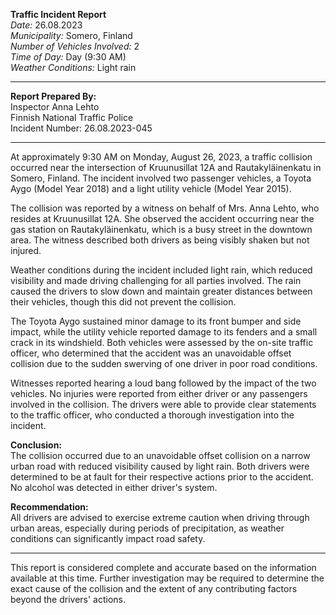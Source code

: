 

**Traffic Incident Report**  
*Date:* 26.08.2023  
*Municipality:* Somero, Finland  
*Number of Vehicles Involved:* 2  
*Time of Day:* Day (9:30 AM)  
*Weather Conditions:* Light rain  

---

**Report Prepared By:**  
Inspector Anna Lehto  
 Finnish National Traffic Police  
Incident Number: 26.08.2023-045

---

At approximately 9:30 AM on Monday, August 26, 2023, a traffic collision occurred near the intersection of Kruunusillat 12A and Rautakyläinenkatu in Somero, Finland. The incident involved two passenger vehicles, a Toyota Aygo (Model Year 2018) and a light utility vehicle (Model Year 2015). 

The collision was reported by a witness on behalf of Mrs. Anna Lehto, who resides at Kruunusillat 12A. She observed the accident occurring near the gas station on Rautakyläinenkatu, which is a busy street in the downtown area. The witness described both drivers as being visibly shaken but not injured.

Weather conditions during the incident included light rain, which reduced visibility and made driving challenging for all parties involved. The rain caused the drivers to slow down and maintain greater distances between their vehicles, though this did not prevent the collision.

The Toyota Aygo sustained minor damage to its front bumper and side impact, while the utility vehicle reported damage to its fenders and a small crack in its windshield. Both vehicles were assessed by the on-site traffic officer, who determined that the accident was an unavoidable offset collision due to the sudden swerving of one driver in poor road conditions.

Witnesses reported hearing a loud bang followed by the impact of the two vehicles. No injuries were reported from either driver or any passengers involved in the collision. The drivers were able to provide clear statements to the traffic officer, who conducted a thorough investigation into the incident.

**Conclusion:**  
The collision occurred due to an unavoidable offset collision on a narrow urban road with reduced visibility caused by light rain. Both drivers were determined to be at fault for their respective actions prior to the accident. No alcohol was detected in either driver's system.

**Recommendation:**  
All drivers are advised to exercise extreme caution when driving through urban areas, especially during periods of precipitation, as weather conditions can significantly impact road safety.

---

This report is considered complete and accurate based on the information available at this time. Further investigation may be required to determine the exact cause of the collision and the extent of any contributing factors beyond the drivers' actions.
